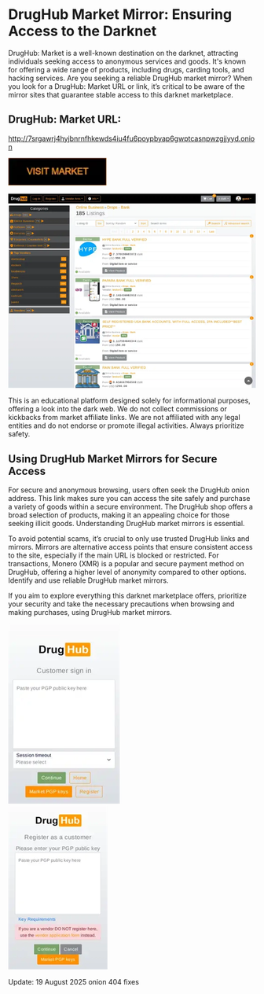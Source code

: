 # DrugHub Market Mirror: Ensuring Access to the Darknet

DrugHub: Market is a well-known destination on the darknet, attracting individuals seeking access to anonymous services and goods. It's known for offering a wide range of products, including drugs, carding tools, and hacking services. Are you seeking a reliable DrugHub market mirror? When you look for a DrugHub: Market URL or link, it’s critical to be aware of the mirror sites that guarantee stable access to this darknet marketplace.

## DrugHub: Market URL:

http://7srgawrj4hyjbnrnfhkewds4iu4fu6poypbyap6gwptcasnpwzgjjyyd.onion

[<img src="/placeholders/footer.webp" width="200">](http://7srgawrj4hyjbnrnfhkewds4iu4fu6poypbyap6gwptcasnpwzgjjyyd.onion)


<a href="http://7srgawrj4hyjbnrnfhkewds4iu4fu6poypbyap6gwptcasnpwzgjjyyd.onion"><img src="/placeholders/overview.webp" alt="image" style="max-width: 100%;"><a>

This is an educational platform designed solely for informational purposes, offering a look into the dark web. We do not collect commissions or kickbacks from market affiliate links. We are not affiliated with any legal entities and do not endorse or promote illegal activities. Always prioritize safety.

## Using DrugHub Market Mirrors for Secure Access

For secure and anonymous browsing, users often seek the DrugHub onion address. This link makes sure you can access the site safely and purchase a variety of goods within a secure environment. The DrugHub shop offers a broad selection of products, making it an appealing choice for those seeking illicit goods. Understanding DrugHub market mirrors is essential.

To avoid potential scams, it’s crucial to only use trusted DrugHub links and mirrors. Mirrors are alternative access points that ensure consistent access to the site, especially if the main URL is blocked or restricted. For transactions, Monero (XMR) is a popular and secure payment method on DrugHub, offering a higher level of anonymity compared to other options. Identify and use reliable DrugHub market mirrors.

If you aim to explore everything this darknet marketplace offers, prioritize your security and take the necessary precautions when browsing and making purchases, using DrugHub market mirrors.


<a href="http://7srgawrj4hyjbnrnfhkewds4iu4fu6poypbyap6gwptcasnpwzgjjyyd.onion"><img src="/placeholders/dark.webp" alt="image" style="max-width: 100%;"><a>  
<a href="http://7srgawrj4hyjbnrnfhkewds4iu4fu6poypbyap6gwptcasnpwzgjjyyd.onion"><img src="/placeholders/opaque.webp" alt="image" style="max-width: 100%;"><a>





Update:  19 August 2025 onion 404 fixes